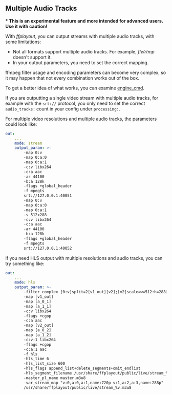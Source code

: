 ## Multiple Audio Tracks

**\* This is an experimental feature and more intended for advanced users. Use it with caution!**

With _ffplayout_, you can output streams with multiple audio tracks, with some limitations:
* Not all formats support multiple audio tracks. For example, _flv/rtmp_ doesn't support it.
* In your output parameters, you need to set the correct mapping.

ffmpeg filter usage and encoding parameters can become very complex, so it may happen that not every combination works out of the box.

To get a better idea of what works, you can examine [engine_cmd](../tests/src/engine_cmd.rs).

If you are outputting a single video stream with multiple audio tracks, for example with the `srt://` protocol, you only need to set the correct `audio_tracks:` count in your config under `processing:`.

For multiple video resolutions and multiple audio tracks, the parameters could look like:

```YAML
out:
    ...
    mode: stream
    output_param: >-
        -map 0:v
        -map 0:a:0
        -map 0:a:1
        -c:v libx264
        -c:a aac
        -ar 44100
        -b:a 128k
        -flags +global_header
        -f mpegts
        srt://127.0.0.1:40051
        -map 0:v
        -map 0:a:0
        -map 0:a:1
        -s 512x288
        -c:v libx264
        -c:a aac
        -ar 44100
        -b:a 128k
        -flags +global_header
        -f mpegts
        srt://127.0.0.1:40052
```

If you need HLS output with multiple resolutions and audio tracks, you can try something like:

```YAML
out:
    ...
    mode: hls
    output_param: >-
        -filter_complex [0:v]split=2[v1_out][v2];[v2]scale=w=512:h=288[v2_out];[0:a:0]asplit=2[a_0_1][a_0_2];[0:a:1]asplit=2[a_1_1][a_1_2]
        -map [v1_out]
        -map [a_0_1]
        -map [a_1_1]
        -c:v libx264
        -flags +cgop
        -c:a aac
        -map [v2_out]
        -map [a_0_2]
        -map [a_1_2]
        -c:v:1 libx264
        -flags +cgop
        -c:a:1 aac
        -f hls
        -hls_time 6
        -hls_list_size 600
        -hls_flags append_list+delete_segments+omit_endlist
        -hls_segment_filename /usr/share/ffplayout/public/live/stream_%v-%d.ts
        -master_pl_name master.m3u8
        -var_stream_map "v:0,a:0,a:1,name:720p v:1,a:2,a:3,name:288p"
        /usr/share/ffplayout/public/live/stream_%v.m3u8
```
